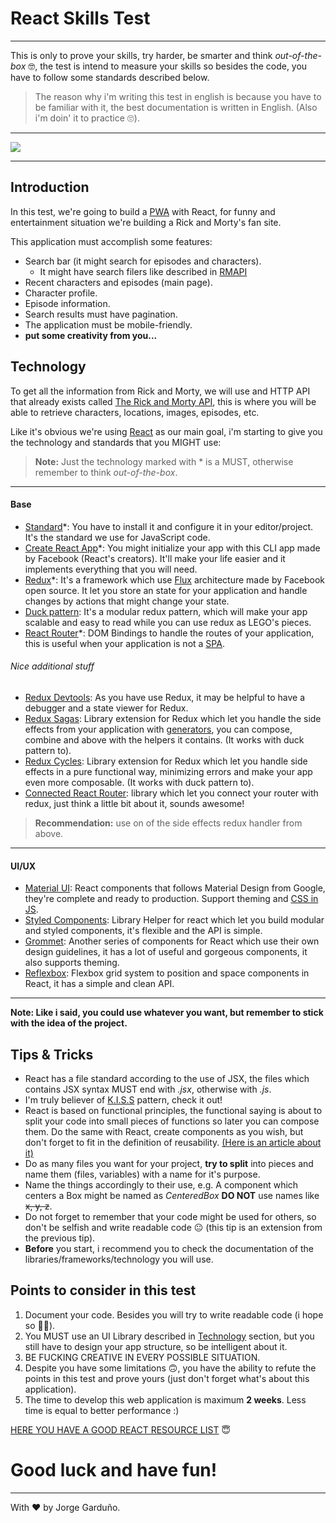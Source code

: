 # React Skills Test
----

This is only to prove your skills, try harder, be smarter and think _out-of-the-box_ 🤓, the test is intend to measure your skills so besides the code, you have to follow some standards described below.

> The reason why i'm writing this test in english is because you have to be familiar with it, the best documentation is written in English. (Also i'm doin' it to practice 🙄).

----

![](https://media.giphy.com/media/WVudyGEaizNeg/giphy.gif)

----

## Introduction

In this test, we're going to build a [PWA](https://developers.google.com/web/progressive-web-apps/) with React, for funny and entertainment situation we're building a Rick and Morty's fan site.

This application must accomplish some features:

- Search bar (it might search for episodes and characters).
  - It might have search filers like described in [RMAPI](https://rickandmortyapi.com/documentation/#filter-characters)
- Recent characters and episodes (main page).
- Character profile.
- Episode information.
- Search results must have pagination.
- The application must be mobile-friendly.
- **put some creativity from you...**


## Technology

To get all the information from Rick and Morty, we will use and HTTP API that already exists called [The Rick and Morty API](https://rickandmortyapi.com/), this is where you will be able to retrieve characters, locations, images, episodes, etc.

Like it's obvious we're using [React](https://reactjs.org/) as our main goal, i'm starting to give you the technology and standards that you MIGHT use:

> **Note:** Just the technology marked with * is a MUST, otherwise remember to think _out-of-the-box_.

----

#### Base
- [Standard](https://standardjs.com/)*: You have to install it and configure it in your editor/project. It's the standard we use for JavaScript code.
- [Create React App](https://facebook.github.io/create-react-app/)*: You might  initialize your app with this CLI app made by Facebook (React's creators). It'll make your life easier and it implements everything that you will need.
- [Redux](https://redux.js.org/)*: It's a framework which use [Flux](https://facebook.github.io/flux/) architecture made by Facebook open source. It let you store an state for your application and handle changes by actions that might change your state.
- [Duck pattern](https://github.com/erikras/ducks-modular-redux): It's a modular redux pattern, which will make your app scalable and easy to read while you can use redux as LEGO's pieces.
- [React Router](https://reacttraining.com/react-router/web/guides/quick-start)*: DOM Bindings to handle the routes of your application, this is useful when your application is not a [SPA](https://en.wikipedia.org/wiki/Single-page_application).

###### Nice additional stuff
- [Redux Devtools](https://github.com/zalmoxisus/redux-devtools-extension): As you have use Redux, it may be helpful to have a debugger and a state viewer for Redux.
- [Redux Sagas](https://github.com/redux-saga/redux-saga): Library extension for Redux which let you handle the side effects from your application with [generators](https://developer.mozilla.org/es/docs/Web/JavaScript/Referencia/Sentencias/function*), you can compose, combine and above with the helpers it contains. (It works with duck pattern to).
- [Redux Cycles](https://github.com/cyclejs-community/redux-cycles): Library extension for Redux which let you handle side effects in a pure functional way, minimizing errors and make your app even more composable. (It works with duck pattern to).
- [Connected React Router](https://github.com/supasate/connected-react-router): library which let you connect your router with redux, just think a little bit about it, sounds awesome!

> **Recommendation:** use on of the side effects redux handler from above.

----

#### UI/UX

- [Material UI](https://material-ui.com/):  React components that follows Material Design from Google, they're complete and ready to production. Support theming and [CSS in JS](https://cssinjs.org/?v=v10.0.0-alpha.12).
- [Styled Components](https://www.styled-components.com/): Library Helper for react which let you build modular and styled components, it's flexible and the API is simple.
- [Grommet](https://v2.grommet.io/): Another series of components for React which use their own design guidelines, it has a lot of useful and gorgeous components, it also supports theming.
- [Reflexbox](http://jxnblk.com/reflexbox/): Flexbox grid system to position and space components in React, it has a simple and clean API.

----

**Note: Like i said, you could use whatever you want, but remember to stick with the idea of the project.**


## Tips & Tricks

- React has a file standard according to the use of JSX, the files which contains JSX syntax MUST end with _.jsx_, otherwise with _.js_.
- I'm truly believer of [K.I.S.S](https://es.wikipedia.org/wiki/Principio_KISS) pattern, check it out!
- React is based on functional principles, the functional saying is about to split your code into small pieces of functions so later you can compose them. Do the same with React, create components as you wish, but don't forget to fit in the definition of reusability. [(Here is an article about it)](https://hackernoon.com/the-three-types-of-reusable-react-components-37a6bf7c2d69)
- Do as many files you want for your project, **try to split** into pieces and name them (files, variables) with a name for it's purpose.
- Name the things accordingly to their use, e.g. A component which centers a Box might be named as _CenteredBox_ **DO NOT** use names like ~~x, y, z~~.
- Do not forget to remember that your code might be used for others, so don't be selfish and write readable code 😐 (this tip is an extension from the previous tip).
- **Before** you start, i recommend you to check the documentation of the libraries/frameworks/technology you will use.

## Points to consider in this test

1. Document your code. Besides you will try to write readable code (i hope so 🙌🏻).
2. You MUST use an UI Library described in [Technology](#technology) section, but you still have to design your app structure, so be intelligent about it.
3. BE FUCKING CREATIVE IN EVERY POSSIBLE SITUATION.
4. Despite you have some limitations 🙃, you have the ability to refute the points in this test and prove yours (just don't forget what's about this application).
5. The time to develop this web application is maximum **2 weeks**. Less time is equal to better performance :)

[HERE YOU HAVE A GOOD REACT RESOURCE LIST](https://github.com/enaqx/awesome-react) 😇

# Good luck and have fun!

----

With ❤️ by Jorge Garduño.
